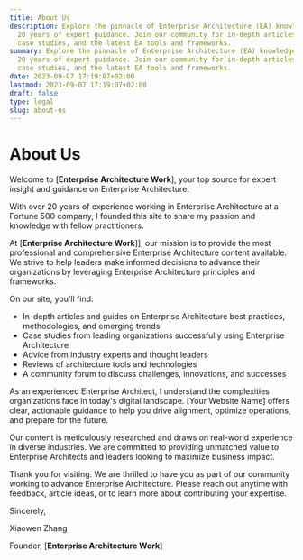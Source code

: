 ```yaml
---
title: About Us
description: Explore the pinnacle of Enterprise Architecture (EA) knowledge with over
  20 years of expert guidance. Join our community for in-depth articles, expert interviews,
  case studies, and the latest EA tools and frameworks.
summary: Explore the pinnacle of Enterprise Architecture (EA) knowledge with over
  20 years of expert guidance. Join our community for in-depth articles, expert interviews,
  case studies, and the latest EA tools and frameworks.
date: 2023-09-07 17:19:07+02:00
lastmod: 2023-09-07 17:19:07+02:00
draft: false
type: legal
slug: about-us
---
```



# About Us

Welcome to [**Enterprise Architecture Work**], your top source for expert insight and guidance on Enterprise Architecture. 

With over 20 years of experience working in Enterprise Architecture at a Fortune 500 company, I founded this site to share my passion and knowledge with fellow practitioners. 

At [**Enterprise Architecture Work**]], our mission is to provide the most professional and comprehensive Enterprise Architecture content available. We strive to help leaders make informed decisions to advance their organizations by leveraging Enterprise Architecture principles and frameworks.

On our site, you'll find:

- In-depth articles and guides on Enterprise Architecture best practices, methodologies, and emerging trends
- Case studies from leading organizations successfully using Enterprise Architecture 
- Advice from industry experts and thought leaders
- Reviews of architecture tools and technologies
- A community forum to discuss challenges, innovations, and successes

As an experienced Enterprise Architect, I understand the complexities organizations face in today's digital landscape. [Your Website Name] offers clear, actionable guidance to help you drive alignment, optimize operations, and prepare for the future. 

Our content is meticulously researched and draws on real-world experience in diverse industries. We are committed to providing unmatched value to Enterprise Architects and leaders looking to maximize business impact.

Thank you for visiting. We are thrilled to have you as part of our community working to advance Enterprise Architecture. Please reach out anytime with feedback, article ideas, or to learn more about contributing your expertise.

Sincerely,

Xiaowen Zhang

Founder, [**Enterprise Architecture Work**]